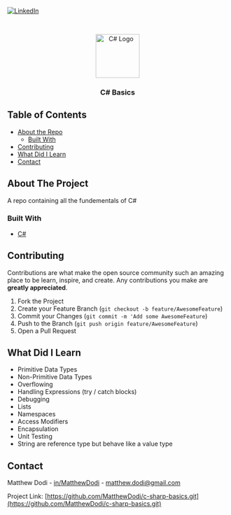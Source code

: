 [![LinkedIn][linkedin-shield]][linkedin-url]

<!-- PROJECT LOGO -->
<br />
<p align="center">
    <img src="http://www.techbaz.org/Course/img/csharp-logo.png" alt="C# Logo" width="100">

  <h3 align="center">C# Basics</h3>
</p>

<!-- TABLE OF CONTENTS -->

## Table of Contents

- [About the Repo](#about-the-project)
  - [Built With](#built-with)
- [Contributing](#contributing)
- [What Did I Learn](#what-did-i-learn)
- [Contact](#contact)

<!-- ABOUT THE PROJECT -->

## About The Project

A repo containing all the fundementals of C#

### Built With

- [C#](https://docs.microsoft.com/en-us/dotnet/csharp/)

<!-- CONTRIBUTING -->

## Contributing

Contributions are what make the open source community such an amazing place to be learn, inspire, and create. Any contributions you make are **greatly appreciated**.

1. Fork the Project
2. Create your Feature Branch (`git checkout -b feature/AwesomeFeature`)
3. Commit your Changes (`git commit -m 'Add some AwesomeFeature`)
4. Push to the Branch (`git push origin feature/AwesomeFeature`)
5. Open a Pull Request

## What Did I Learn

- Primitive Data Types
- Non-Primitive Data Types
- Overflowing
- Handling Expressions (try / catch blocks)
- Debugging
- Lists
- Namespaces
- Access Modifiers
- Encapsulation
- Unit Testing
- String are reference type but behave like a value type
  <!-- CONTACT -->

## Contact

Matthew Dodi - [in/MatthewDodi](https://linkedin.com/in/MatthewDodi) - matthew.dodi@gmail.com

Project Link: [https://github.com/MatthewDodi/c-sharp-basics.git](https://github.com/MatthewDodi/c-sharp-basics.git)

<!-- MARKDOWN LINKS & IMAGES -->

[linkedin-shield]: https://img.shields.io/badge/-LinkedIn-black.svg?style=flat-square&logo=linkedin&colorB=555
[linkedin-url]: https://linkedin.com/in/MatthewDodi
